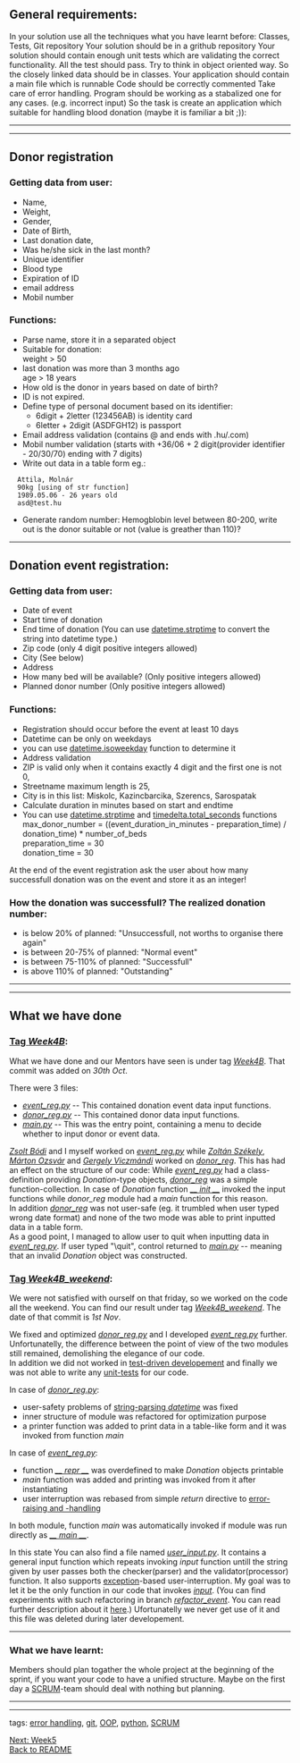 ## General requirements:

In your solution use all the techniques what you have learnt before: Classes, Tests, Git repository
Your solution should be in a grithub repository
Your solution should contain enough unit tests which are validating the correct functionality. All the test should pass.
Try to think in object oriented way. So the closely linked data should be in classes.
Your application should contain a main file which is runnable
Code should be correctly commented
Take care of error handling. Program should be working as a stabalized one for any cases. (e.g. incorrect input)
So the task is create an application which suitable for handling blood donation (maybe it is familiar a bit ;)):

----------------------------------------------------------------------
----------------------------------------------------------------------

## Donor registration

### Getting data from user:

* Name,
* Weight,
* Gender,
* Date of Birth,
* Last donation date,
* Was he/she sick in the last month?
* Unique identifier
* Blood type
* Expiration of ID
* email address
* Mobil number

### Functions:

* Parse name, store it in a separated object
* Suitable for donation:  
  weight > 50
* last donation was more than 3 months ago  
  age > 18 years
* How old is the donor in years based on date of birth?
* ID is not expired.
* Define type of personal document based on its identifier:
  * 6digit + 2letter (123456AB) is identity card
  * 6letter + 2digit (ASDFGH12) is passport
* Email address validation (contains @ and ends with .hu/.com)
* Mobil number validation (starts with +36/06 + 2 digit(provider identifier - 20/30/70) ending with 7 digits)
* Write out data in a table form eg.:
```
  Attila, Molnár
  90kg [using of str function]
  1989.05.06 - 26 years old
  asd@test.hu
```
* Generate random number: Hemogblobin level between 80-200, write out is the donor suitable or not (value is greather than 110)?

----------------------------------------

## Donation event registration:

### Getting data from user:

* Date of event
* Start time of donation
* End time of donation
  (You can use [datetime.strptime](https://docs.python.org/3.4/library/datetime.html#strftime-and-strptime-behavior) to convert the string into datetime type.)
* Zip code (only 4 digit positive integers allowed)
* City (See below)
* Address
* How many bed will be available? (Only positive integers allowed)
* Planned donor number (Only positive integers allowed)

### Functions:

* Registration should occur before the event at least 10 days
* Datetime can be only on weekdays
* you can use [datetime.isoweekday](https://docs.python.org/3.4/library/datetime.html#datetime.date.isoweekday) function to determine it
* Address validation
* ZIP is valid only when it contains exactly 4 digit and the first one is not 0,
* Streetname maximum length is 25,
* City is in this list: Miskolc, Kazincbarcika, Szerencs, Sarospatak
* Calculate duration in minutes based on start and endtime
* You can use [datetime.strptime](https://docs.python.org/3.4/library/datetime.html#strftime-and-strptime-behavior) and [timedelta.total_seconds](https://docs.python.org/3.4/library/datetime.html#datetime.timedelta.total_seconds) functions  
  max_donor_number = ((event_duration_in_minutes - preparation_time) / donation_time) * number_of_beds  
  preparation_time = 30  
  donation_time = 30

At the end of the event registration ask the user about how many successfull donation was on the event and store it as an integer!

### How the donation was successfull? The realized donation number:

* is below 20% of planned: "Unsuccessfull, not worths to organise there again"
* is between 20-75% of planned: "Normal event"
* is between 75-110% of planned: "Successfull"
* is above 110% of planned: "Outstanding"

--------------------------------------------------------
--------------------------------------------------------

## What we have done

### [Tag *Week4B*](https://github.com/KoicsD/CharliesAngels/tree/Week4B):

What we have done and our Mentors have seen is under tag [*Week4B*](https://github.com/KoicsD/CharliesAngels/tree/Week4B). That commit was added on *30th Oct*.

There were 3 files:
* [*event_reg.py*](https://github.com/KoicsD/CharliesAngels/blob/Week4B/event_reg.py) -- This contained donation event data input functions.
* [*donor_reg.py*](https://github.com/KoicsD/CharliesAngels/blob/Week4B/donor_reg.py) -- This contained donor data input functions.
* [*main.py*](https://github.com/KoicsD/CharliesAngels/blob/Week4B/main.py) -- This was the entry point, containing a menu to decide whether to input donor or event data.

[*Zsolt Bódi*](https://github.com/bodizsolt1992) and I myself worked on [*event_reg.py*](https://github.com/KoicsD/CharliesAngels/blob/Week4B/event_reg.py) while [*Zoltán Székely*](https://github.com/Szezol), [*Márton Ozsvár*](https://github.com/ozsvarmartoncc) and [*Gergely Viczmándi*]() worked on [*donor_reg*](https://github.com/KoicsD/CharliesAngels/blob/Week4B/donor_reg.py).
This has had an effect on the structure of our code:
While [*event_reg.py*](https://github.com/KoicsD/CharliesAngels/blob/Week4B/event_reg.py) had a class-definition providing *Donation*-type objects, [*donor_reg*](https://github.com/KoicsD/CharliesAngels/blob/Week4B/donor_reg.py) was a simple function-collection. In case of *Donation* function [*__ init __*](https://docs.python.org/3/reference/datamodel.html?highlight=__init__#object.__init__) invoked the input functions while *donor_reg* module had a *main* function for this reason.  
In addition [*donor_reg*](https://github.com/KoicsD/CharliesAngels/blob/Week4B/donor_reg.py) was not user-safe (eg. it trumbled when user typed wrong date format) and none of the two mode was able to print inputted data in a table form.  
As a good point, I managed to allow user to quit when inputting data in [*event_reg.py*](https://github.com/KoicsD/CharliesAngels/blob/Week4B/event_reg.py). If user typed "\quit", control returned to [*main.py*](https://github.com/KoicsD/CharliesAngels/blob/Week4B/main.py) -- meaning that an invalid *Donation* object was constructed.

### [Tag *Week4B_weekend*](https://github.com/KoicsD/CharliesAngels/tree/Week4B_weekend):

We were not satisfied with ourself on that friday, so we worked on the code all the weekend. You can find our result under tag [*Week4B_weekend*](https://github.com/KoicsD/CharliesAngels/tree/Week4B_weekend). The date of that commit is *1st Nov*.

We fixed and optimized [*donor_reg.py*](https://github.com/KoicsD/CharliesAngels/blob/Week4B/donor_reg.py) and I developed [*event_reg.py*](https://github.com/KoicsD/CharliesAngels/blob/Week4B/event_reg.py) further.  
Unfortunatelly, the difference between the point of view of the two modules still remained, demolishing the elegance of our code.  
In addition we did not worked in [test-driven developement](https://en.wikipedia.org/wiki/Test-driven_development) and finally we was not able to write any [unit-tests](https://docs.python.org/3/library/unittest.html?highlight=unittest#module-unittest) for our code.

In case of [*donor_reg.py*](https://github.com/KoicsD/CharliesAngels/blob/Week4B/donor_reg.py):
* user-safety problems of [string-parsing *datetime*](https://docs.python.org/3/library/datetime.html?highlight=datetime.strptime#datetime.datetime.strptime) was fixed
* inner structure of module was refactored for optimization purpose
* a printer function was added to print data in a table-like form and it was invoked from function *main*

In case of [*event_reg.py*](https://github.com/KoicsD/CharliesAngels/blob/Week4B/event_reg.py):
* function [*__ repr __*](https://docs.python.org/3/reference/datamodel.html?highlight=__repr__#object.__repr__) was overdefined to make *Donation* objects printable
* *main* function was added and printing was invoked from it after instantiating
* user interruption was rebased from simple *return* directive to [error-raising and -handling](https://docs.python.org/3/tutorial/errors.html?highlight=raising%20exceptions)

In both module, function *main* was automatically invoked if module was run directly as [*__ main __*](https://docs.python.org/3/library/__main__.html?highlight=__main__#module-__main__).

In this state You can also find a file named [*user_input.py*](https://github.com/KoicsD/CharliesAngels/blob/Week4B/user_input.py).
It contains a general input function which repeats invoking *input* function untill the string given by user passes both the checker(parser) and the validator(processor) function. It also supports [exception](https://docs.python.org/3/tutorial/errors.html?highlight=raising%20exceptions)-based user-interruption.
My goal was to let it be the only function in our code that invokes [*input*](https://docs.python.org/3/library/functions.html?highlight=input#input).
(You can find experiments with such refactoring in branch [*refactor_event*](https://github.com/KoicsD/CharliesAngels/tree/refactor_event). You can read further description about it [here](OutsideMaster.md).)
Ufortunatelly we never get use of it and this file was deleted during later developement.

-----------------------

### What we have learnt:
Members should plan togather the whole project at the beginning of the sprint, if you want your code to have a unified structure.
Maybe on the first day a [SCRUM](https://en.wikipedia.org/wiki/Scrum_(software_development))-team should deal with nothing but planning.

--------------------------------------------------------
--------------------------------------------------------

tags:
[error handling](https://docs.python.org/3/tutorial/errors.html?highlight=error%20handling),
[git](https://git-scm.com),
[OOP](https://en.wikipedia.org/wiki/Object-oriented_programming),
[python](https://www.python.org),
[SCRUM](https://en.wikipedia.org/wiki/Scrum_(software_development))

[Next: Week5](OrdersWeek5.md)  
[Back to README](../README.md)

